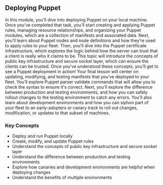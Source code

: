 ## Deploying Puppet

In this module, you’ll dive into deploying Puppet on your local machine. Once you’ve completed that task, you’ll start creating and applying Puppet rules, managing resource relationships, and organizing your Puppet modules, which are a collection of manifests and associated data. Next, you’ll learn about Puppet nodes and node definitions and how they’re used to apply rules to your fleet. Then, you’ll dive into the Puppet certificate infrastructure, which explores the logic behind how the server can trust that a client is really who it claims to be. This topic will introduce the concepts of public key infrastructure and secure socket layer, which can ensure the clients can be trusted. Once you’ve understood these concepts, you’ll get to see a Puppet deployment in action! Your final lesson will center on updating, modifying, and testing manifests that you’ve deployed to your fleet. You’ll explore Puppet parser validate commands that will allow you to check the syntax to ensure it's correct. Next, you’ll explore the difference between production and testing environments, and how you can safely rollout changes to the testing environment to catch any errors. You’ll also learn about development environments and how you can siphon part of your fleet to an early-adopters or canary track to roll out changes, modification, or updates to that subset of machines.

### Key Concepts

* Deploy and run Puppet locally
* Create, modify, and update Puppet rules
* Understand the concepts of public key infrastructure and secure socket layer
* Understand the difference between production and testing environments
* Explore how canaries and development environments are helpful when deploying changes
* Understand the benefits of multiple environments